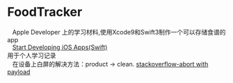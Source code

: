 # FoodTracker
    Apple Developer 上的学习材料,使用Xcode9和Swift3制作一个可以存储食谱的app<br />
    [Start Developing iOS Apps(Swift)](https://developer.apple.com/library/content/referencelibrary/GettingStarted/DevelopiOSAppsSwift/index.html#//apple_ref/doc/uid/TP40015214-CH2-SW1)<br />
    用于个人学习记录<br />
    在设备上白屏的解决方法：product -> clean. [stackoverflow-abort with payload](https://stackoverflow.com/questions/41549131/dyld-abort-with-payload-error-on-iphone-5s-device)<br />
